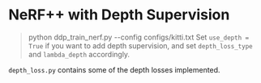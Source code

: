 # NeRF++ with Depth Supervision
> python ddp_train_nerf.py --config configs/kitti.txt
Set ``use_depth = True`` if you want to add depth supervision, and set ``depth_loss_type`` and ``lambda_depth`` accordingly.

`depth_loss.py` contains some of the depth losses implemented.